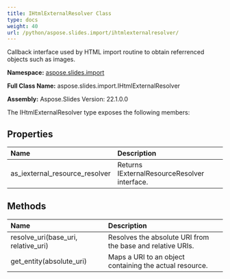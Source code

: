 ```yaml
---
title: IHtmlExternalResolver Class
type: docs
weight: 40
url: /python/aspose.slides.import/ihtmlexternalresolver/
---
```


Callback interface used by HTML import routine to obtain referrenced objects such as images.

**Namespace:** [aspose.slides.import](/python/aspose.slides.import/)

**Full Class Name:** aspose.slides.import.IHtmlExternalResolver

**Assembly:**  Aspose.Slides Version: 22.1.0.0

The IHtmlExternalResolver type exposes the following members:
## **Properties**
|**Name**|**Description**|
| :- | :- |
|as_iexternal_resource_resolver|Returns IExternalResourceResolver interface.|
## **Methods**
|**Name**|**Description**|
| :- | :- |
|resolve_uri(base_uri, relative_uri)|Resolves the absolute URI from the base and relative URIs.|
|get_entity(absolute_uri)|Maps a URI to an object containing the actual resource.|
